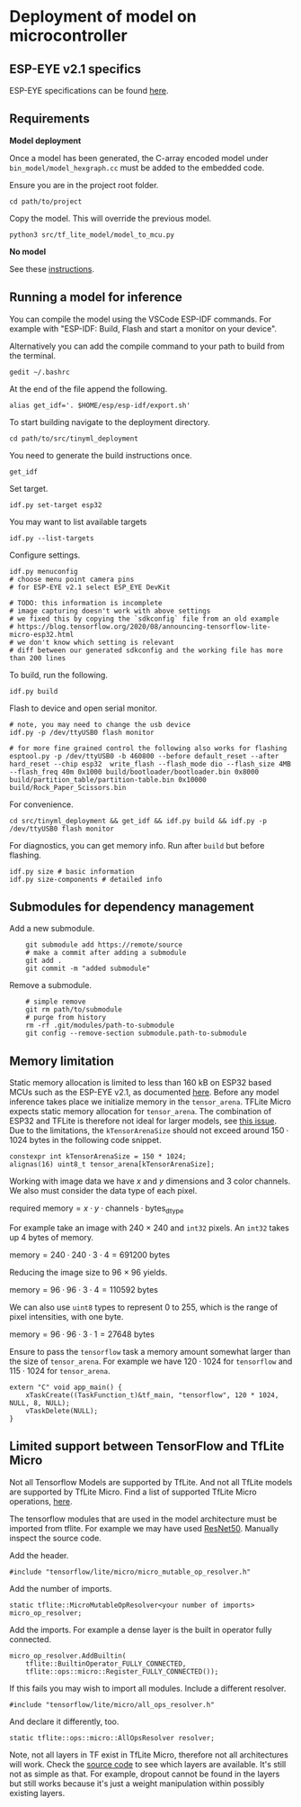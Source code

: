 # Deployment of model on microcontroller

## ESP-EYE v2.1 specifics

ESP-EYE specifications can be found [here](https://www.mouser.de/ProductDetail/Espressif-Systems/ESP-EYE?qs=l7cgNqFNU1iWrlpTZmwCRA%3D%3D).

## Requirements

**Model deployment**

Once a model has been generated, the C-array encoded model under `bin_model/model_hexgraph.cc` must be added to the embedded code.

Ensure you are in the project root folder.

    cd path/to/project

Copy the model. This will override the previous model.

    python3 src/tf_lite_model/model_to_mcu.py

**No model**

See these [instructions](README.md).

## Running a model for inference

You can compile the model using the VSCode ESP-IDF commands.
For example with "ESP-IDF: Build, Flash and start a monitor on your device".

Alternatively you can add the compile command to your path to build from the terminal.

    gedit ~/.bashrc

At the end of the file append the following.

    alias get_idf='. $HOME/esp/esp-idf/export.sh'

To start building navigate to the deployment directory.

    cd path/to/src/tinyml_deployment

You need to generate the build instructions once.

    get_idf

Set target.

    idf.py set-target esp32

You may want to list available targets

    idf.py --list-targets

Configure settings.

    idf.py menuconfig
    # choose menu point camera pins
    # for ESP-EYE v2.1 select ESP_EYE DevKit

    # TODO: this information is incomplete
    # image capturing doesn't work with above settings
    # we fixed this by copying the `sdkconfig` file from an old example
    # https://blog.tensorflow.org/2020/08/announcing-tensorflow-lite-micro-esp32.html
    # we don't know which setting is relevant
    # diff between our generated sdkconfig and the working file has more than 200 lines 

To build, run the following.

    idf.py build

Flash to device and open serial monitor.

    # note, you may need to change the usb device
    idf.py -p /dev/ttyUSB0 flash monitor

    # for more fine grained control the following also works for flashing
    esptool.py -p /dev/ttyUSB0 -b 460800 --before default_reset --after hard_reset --chip esp32  write_flash --flash_mode dio --flash_size 4MB --flash_freq 40m 0x1000 build/bootloader/bootloader.bin 0x8000 build/partition_table/partition-table.bin 0x10000 build/Rock_Paper_Scissors.bin

For convenience.

    cd src/tinyml_deployment && get_idf && idf.py build && idf.py -p /dev/ttyUSB0 flash monitor

For diagnostics, you can get memory info. Run after `build` but before flashing.

    idf.py size # basic information
    idf.py size-components # detailed info

## Submodules for dependency management

Add a new submodule.

        git submodule add https://remote/source
        # make a commit after adding a submodule
        git add .
        git commit -m "added submodule"
    
Remove a submodule.

        # simple remove
        git rm path/to/submodule
        # purge from history
        rm -rf .git/modules/path-to-submodule
        git config --remove-section submodule.path-to-submodule

## Memory limitation

Static memory allocation is limited to less than 160 kB on ESP32 based MCUs such as the ESP-EYE v2.1, as documented [here](https://docs.espressif.com/projects/esp-idf/en/latest/esp32/api-reference/system/mem_alloc.html).
Before any model inference takes place we initialize memory in the `tensor_arena`.
TFLite Micro expects static memory allocation for `tensor_arena`.
The combination of ESP32 and TFLite is therefore not ideal for larger models, see [this issue](https://github.com/espressif/tflite-micro-esp-examples/issues/3).
Due to the limitations, the `kTensorArenaSize` should not exceed around $150 \cdot 1024$ bytes in the following code snippet.

    constexpr int kTensorArenaSize = 150 * 1024;
    alignas(16) uint8_t tensor_arena[kTensorArenaSize];

Working with image data we have $x$ and $y$ dimensions and 3 color channels. We also must consider the data type of each pixel.

$\text{required memory} = x \cdot y \cdot \text{channels} \cdot \text{bytes}_\text{dtype}$

For example take an image with 240 $\times$ 240 and `int32` pixels. An `int32` takes up 4 bytes of memory.

$\text{memory} = 240 \cdot 240 \cdot 3 \cdot 4 = 691200 \text{ bytes}$

Reducing the image size to 96 $\times$ 96 yields.

$\text{memory} = 96 \cdot 96 \cdot 3 \cdot 4 = 110592 \text{ bytes}$

We can also use `uint8` types to represent 0 to 255, which is the range of pixel intensities, with one byte.

$\text{memory} = 96 \cdot 96 \cdot 3 \cdot 1 = 27648 \text{ bytes}$

Ensure to pass the `tensorflow` task a memory amount somewhat larger than the size of `tensor_arena`.
For example we have $120 \cdot 1024$ for `tensorflow` and $115 \cdot 1024$ for `tensor_arena`.

    extern "C" void app_main() {
        xTaskCreate((TaskFunction_t)&tf_main, "tensorflow", 120 * 1024, NULL, 8, NULL);
        vTaskDelete(NULL);
    }

## Limited support between TensorFlow and TfLite Micro

Not all Tensorflow Models are supported by TfLite.
And not all TfLite models are supported by TfLite Micro.
Find a list of supported TfLite Micro operations, [here](https://github.com/tensorflow/tflite-micro/blob/main/tensorflow/lite/micro/all_ops_resolver.cc).

The tensorflow modules that are used in the model architecture must be imported from tflite.
For example we may have used [ResNet50](https://github.com/keras-team/keras-applications/blob/master/keras_applications/resnet50.py).
Manually inspect the source code.

Add the header.

    #include "tensorflow/lite/micro/micro_mutable_op_resolver.h"

Add the number of imports.

    static tflite::MicroMutableOpResolver<your number of imports> micro_op_resolver;

Add the imports. For example a dense layer is the built in operator fully connected.

    micro_op_resolver.AddBuiltin(
        tflite::BuiltinOperator_FULLY_CONNECTED,
        tflite::ops::micro::Register_FULLY_CONNECTED());

If this fails you may wish to import all modules.
Include a different resolver.

    #include "tensorflow/lite/micro/all_ops_resolver.h"

And declare it differently, too.    

    static tflite::ops::micro::AllOpsResolver resolver;

Note, not all layers in TF exist in TfLite Micro, therefore not all architectures will work.
Check the [source code](https://github.com/tensorflow/tflite-micro/blob/main/tensorflow/lite/micro/all_ops_resolver.cc) to see which layers are available.
It's still not as simple as that.
For example, dropout cannot be found in the layers but still works because it's just a weight manipulation within possibly existing layers.
